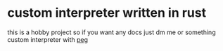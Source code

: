 # custom interpreter written in rust
this is a hobby project so if  you want any docs just dm me or something
custom interpreter with [peg](https://github.com/kevinmehall/rust-peg)